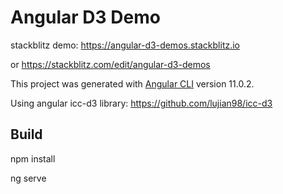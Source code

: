 # Angular D3 Demo

stackblitz demo: https://angular-d3-demos.stackblitz.io

or https://stackblitz.com/edit/angular-d3-demos


This project was generated with [Angular CLI](https://github.com/angular/angular-cli) version 11.0.2.


Using angular icc-d3 library: https://github.com/lujian98/icc-d3

## Build

npm install

ng serve

